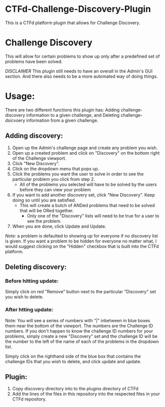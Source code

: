 # CTFd-Challenge-Discovery-Plugin
This is a CTFd platform plugin that allows for Challenge Discovery.

# Challenge Discovery
This will allow for certain problems to show up only after a predefined set of problems have been solved.

*DISCLAIMER* This plugin still needs to have an overall in the Admin's GUI section. And there also needs to be a more automated way of doing things.

# Usage:
There are two different functions this plugin has: Adding challenge-discovery information to a given challenge, and Deleting challenge-dsicvoery information from a given challenge.

## Adding discovery:
1. Open up the Admin's challenge page and create any problem you wish.
1. Open up a created problem and click on "Discovery" on the bottom right of the Challenge viewport.
1. Click "New Discovery".
1. Click on the dropdown menu that pops up.
1. Click the problems you want the user to solve in order to see the particular problem you click from step 2.
    * All of the problems you selected will have to be solved by the users before they can view your problem
1. If you want to add another discovery set, click "New Discovery". Keep doing so until you are satisfied.
    * This will create a butch of ANDed problems that need to be solved that will be ORed together.
        * Only one of the "Discovery" lists will need to be true for a user to see the problem.
1. When you are done, click Update and Update.

*Note:* a problem is defaulted to showing up for everyone if no discovery list is given. If you want a problem to be hidden for everyone no matter what, I would suggest clicking on the "Hidden" checkbox that is built into the CTFd platform.

## Deleting discovery:
### Before hitting update:
Simply click on red "Remove" button next to the particular "Discovery" set you wish to delete.

### After htting update:
Note: You will see a series of numbers with "|" inbetween in blue boxes them near the bottom of the viewport. The numbers are the Challenge ID numbers. If you don't happen to know the challenge ID numbers for your problems, simply create a new "Discovery" set and the challenge ID will be the number to the left of the name of each of the problems in the dropdown list.

Simply click on the righthand side of the blue box that contains the challenge IDs that you wish to delete, and click update and update.

## Plugin:
1. Copy discovery directory into to the plugins directory of CTFd
1. Add the lines of the files in this repository into the respected files in your CTFd repository.
